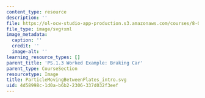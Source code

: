 ```yaml
---
content_type: resource
description: ''
file: https://ol-ocw-studio-app-production.s3.amazonaws.com/courses/8-01sc-classical-mechanics-fall-2016/4d58998c1d0ab6b22306337d032f3eef_ParticleMovingBetweenPlates_intro.svg
file_type: image/svg+xml
image_metadata:
  caption: ''
  credit: ''
  image-alt: ''
learning_resource_types: []
parent_title: 'PS.1.3 Worked Example: Braking Car'
parent_type: CourseSection
resourcetype: Image
title: ParticleMovingBetweenPlates_intro.svg
uid: 4d58998c-1d0a-b6b2-2306-337d032f3eef
---
```

